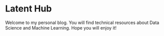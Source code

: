# Latent Hub

Welcome to my personal blog. You will find technical resources about Data Science and Machine Learning. 
Hope you will enjoy it!
